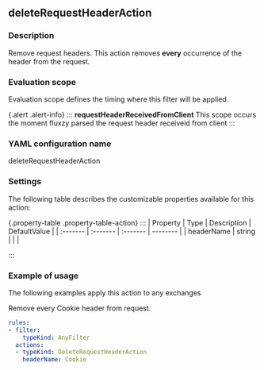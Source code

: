 ## deleteRequestHeaderAction

### Description

Remove request headers. This action removes <b>every</b> occurrence of the header from the request.

### Evaluation scope

Evaluation scope defines the timing where this filter will be applied. 

{.alert .alert-info}
:::
**requestHeaderReceivedFromClient** This scope occurs the moment fluxzy parsed the request header receiveid from client
:::

### YAML configuration name

deleteRequestHeaderAction

### Settings

The following table describes the customizable properties available for this action: 

{.property-table .property-table-action}
:::
| Property | Type | Description | DefaultValue |
| :------- | :------- | :------- | -------- |
| headerName | string |  |  |

:::
### Example of usage

The following examples apply this action to any exchanges

Remove every Cookie header from request.

```yaml
rules:
- filter:
    typeKind: AnyFilter
  actions:
  - typeKind: DeleteRequestHeaderAction
    headerName: Cookie
```



